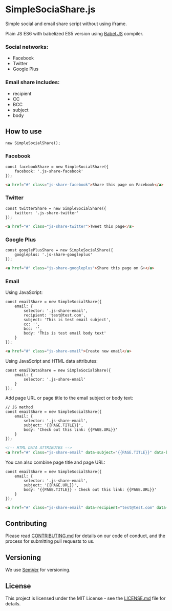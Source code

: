 # SimpleSociaShare.js

Simple social and email share script without using iframe.

Plain JS ES6 with babelized ES5 version using [Babel JS](https://babeljs.io/) compiler.

### Social networks:
- Facebook
- Twitter
- Google Plus

### Email share includes:
- recipient
- CC
- BCC
- subject
- body

## How to use

```JS
new SimpleSocialShare();
```

### Facebook

```JS
const facebookShare = new SimpleSocialShare({
    facebook: '.js-share-facebook'
});
```

```HTML
<a href="#" class="js-share-facebook">Share this page on Facebook</a>
```

### Twitter

```JS
const twitterShare = new SimpleSocialShare({
    twitter: '.js-share-twitter'
});
```

```HTML
<a href="#" class="js-share-twitter">Tweet this page</a>
```

### Google Plus

```JS
const googlePlusShare = new SimpleSocialShare({
    googleplus: '.js-share-googleplus'
});
```

```HTML
<a href="#" class="js-share-googleplus">Share this page on G+</a>
```

### Email

Using JavaScript:

```JS
const emailShare = new SimpleSocialShare({
    email: {
        selector: '.js-share-email',
        recipient: 'test@test.com',
        subject: 'This is test email subject',
        cc: '',
        bcc: '',
        body: 'This is test email body text'
    }
});
```

```HTML
<a href="#" class="js-share-email">Create new email</a>
```

Using JavaScript and HTML data attributes:

```JS
const emailDataShare = new SimpleSocialShare({
    email: {
        selector: '.js-share-email'
    }
});
```

Add page URL or page title to the email subject or body text:

```JS
// JS method
const emailShare = new SimpleSocialShare({
    email: {
        selector: '.js-share-email',
        subject: '{{PAGE.TITLE}}',
        body: 'Check out this link: {{PAGE.URL}}'
    }
});
```

```HTML
<!-- HTML DATA ATTRIBUTES --> 
<a href="#" class="js-share-email" data-subject="{{PAGE.TITLE}}" data-body="Check out this link: {{PAGE.URL}}">Create new email</a>
```

You can also combine page title and page URL:

```JS
const emailShare = new SimpleSocialShare({
    email: {
        selector: '.js-share-email',
        subject: '{{PAGE.URL}}',
        body: '{{PAGE.TITLE}} - Check out this link: {{PAGE.URL}}'
    }
});
```

```HTML
<a href="#" class="js-share-email" data-recipient="test@test.com" data-subject="This is test email subject" data-cc="test2@test.com" data-bcc="test3@test.com" data-body="This is test email body text">Create new email</a>
```

## Contributing

Please read [CONTRIBUTING.md](CONTRIBUTING.md) for details on our code of conduct, and the process for submitting pull requests to us.

## Versioning

We use [SemVer](http://semver.org/) for versioning.

## License

This project is licensed under the MIT License - see the [LICENSE.md](LICENSE.md) file for details.